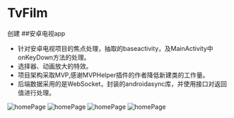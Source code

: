 # TvFilm
创建
##安卓电视app
 * 针对安卓电视项目的焦点处理，抽取的baseactivity，及MainActivity中onKeyDown方法的处理。
 * 选择器、动画放大的特效。
 * 项目架构采取MVP,感谢MVPHelper插件的作者降低新建类的工作量。
 * 后端数据采用的是WebSocket，封装的androidasync库，并使用接口对返回值进行处理。
 
 ![homePage](https://github.com/ATai2/TvFilm/blob/master/IMG_20161122_141553.jpg)
  ![homePage](https://github.com/ATai2/TvFilm/blob/master/IMG_20161122_141600.jpg)
   ![homePage](https://github.com/ATai2/TvFilm/IMG_20161122_141611.jpg)
    ![homePage](https://github.com/ATai2/TvFilm/IMG_20161122_141621.jpg)
